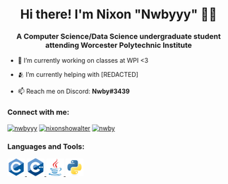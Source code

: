 <h1 align="center">Hi there! I'm Nixon "Nwbyyy" 👨‍💻</h1> 
<h3 align="center">A Computer Science/Data Science undergraduate student attending Worcester Polytechnic Institute</h3>

- 🧮 I’m currently working on classes at WPI <3
- 🫂 I’m currently helping with [REDACTED]

- 📫 Reach me on Discord: **Nwby#3439**

<h3 align="left">Connect with me:</h3>
<p align="left">
<a href="https://twitter.com/nwbyyy" target="blank"><img align="center" src="https://raw.githubusercontent.com/rahuldkjain/github-profile-readme-generator/master/src/images/icons/Social/twitter.svg" alt="nwbyyy" height="30" width="40" /></a>
<a href="https://linkedin.com/in/nixonshowalter" target="blank"><img align="center" src="https://raw.githubusercontent.com/rahuldkjain/github-profile-readme-generator/master/src/images/icons/Social/linked-in-alt.svg" alt="nixonshowalter" height="30" width="40" /></a>
<a href="https://stackoverflow.com/users/19809149/nwby" target="blank"><img align="center" src="https://raw.githubusercontent.com/rahuldkjain/github-profile-readme-generator/master/src/images/icons/Social/stack-overflow.svg" alt="nwby" height="30" width="40" /></a>


<h3 align="left">Languages and Tools:</h3>
<p align="left"> <a href="https://www.cprogramming.com/" target="_blank" rel="noreferrer"> <img src="https://raw.githubusercontent.com/devicons/devicon/master/icons/c/c-original.svg" alt="c" width="40" height="40"/> </a> <a href="https://www.w3schools.com/cpp/" target="_blank" rel="noreferrer"> <img src="https://raw.githubusercontent.com/devicons/devicon/master/icons/cplusplus/cplusplus-original.svg" alt="cplusplus" width="40" height="40"/> </a> <a href="https://www.java.com" target="_blank" rel="noreferrer"> <img src="https://raw.githubusercontent.com/devicons/devicon/master/icons/java/java-original.svg" alt="java" width="40" height="40"/> </a> <a href="https://www.python.org" target="_blank" rel="noreferrer"> <img src="https://raw.githubusercontent.com/devicons/devicon/master/icons/python/python-original.svg" alt="python" width="40" height="40"/> </a> </p>



<!---
Nwbyyy/Nwbyyy is a ✨ special ✨ repository because its `README.md` (this file) appears on your GitHub profile.
You can click the Preview link to take a look at your changes.

--->
